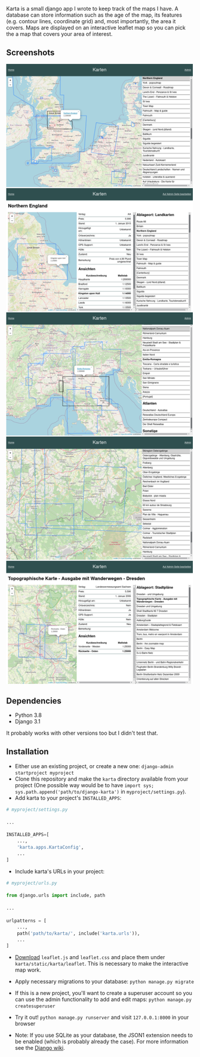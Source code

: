 Karta is a small django app I wrote to keep track of the maps I have.
A database can store information such as the age of the map, its features
(e.g. contour lines, coordinate grid) and, most importantly, the area it covers.
Maps are displayed on an interactive leaflet map so you can pick the a map that
covers your area of interest.

## Screenshots

<img src="https://raw.githubusercontent.com/nebnola/django-karta/master/img/screenshot_1.png" width=500/><img src="https://raw.githubusercontent.com/nebnola/django-karta/master/img/screenshot_2.png" width=500/><img src="https://raw.githubusercontent.com/nebnola/django-karta/master/img/screenshot_3.png" width=500/><img src="https://raw.githubusercontent.com/nebnola/django-karta/master/img/screenshot_4.png" width=500/><img src="https://raw.githubusercontent.com/nebnola/django-karta/master/img/screenshot_5.png" width=500/>
## Dependencies

* Python 3.8
* Django 3.1

It probably works with other versions too but I didn't test that.

## Installation

* Either use an existing project, or create a new one: `django-admin startproject
myproject`
* Clone this repository and make the `karta` directory available from your project
(One possible way would be to have `import sys; sys.path.append('path/to/django-karta')`
in `myproject/settings.py`).
* Add karta to your project's `INSTALLED_APPS`:

```python
# myproject/settings.py

...

INSTALLED_APPS=[
    ...,
    'karta.apps.KartaConfig',
    ...
]
```

* Include karta's URLs in your project:

```python
# myproject/urls.py

from django.urls import include, path

...

urlpatterns = [
    ...,
    path('path/to/karta/', include('karta.urls')),
    ...
]
```

* [Download](https://leafletjs.com/download.html) `leaflet.js` and `leaflet.css`
and place them under `karta/static/karta/leaflet`. This is necessary to make the interactive map work.

* Apply necessary migrations to your database: `python manage.py migrate`

* If this is a new project, you'll want to create a superuser account so you can
use the admin functionality to add and edit maps: `python manage.py createsuperuser`

* Try it out! `python manage.py runserver` and visit `127.0.0.1:8000` in your browser

* Note: If you use SQLite as your database, the JSON1 extension needs to be enabled
(which is probably already the case). For more information see the
[Django wiki](https://code.djangoproject.com/wiki/JSON1Extension).
